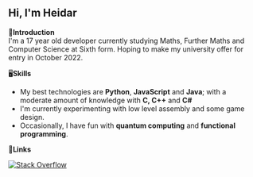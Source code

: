 <h2>Hi, I'm Heidar </h2>

👋**Introduction**
<br>
I'm a 17 year old developer currently studying Maths, Further Maths and Computer Science at Sixth form. Hoping to make my university offer for entry in October 2022.
<br>

🖥️**Skills**
- My best technologies are **Python**, **JavaScript** and **Java**; with a moderate amount of knowledge with **C, C++** and **C#**
- I'm currently experimenting with low level assembly and some game design.
- Occasionally, I have fun with **quantum computing** and **functional programming**.

🔗**Links**

[![Stack Overflow](https://img.shields.io/badge/-Stack_Overflow-black?style=for-the-badge&logo=stack-overflow&logoColor=white)](https://stackoverflow.com/users/15376837/heidar-an?tab=profile "Stack Overflow")

<!-- 📊**Statistics**
<br>
<a href="https://github.com/anuraghazra/github-readme-stats">
    <img align = "center" src="https://github-readme-stats.vercel.app/api?username=Heidar-An&count_private=true&show_icons=true&include_all_commits=true&show_icons=true&line_height=20&disable_animations=true">
  </a>
<a href="https://github.com/anuraghazra/github-readme-stats">
      <img align="center" src="https://github-readme-stats.vercel.app/api/top-langs/?username=Heidar-An&layout=compact">
    </a> -->

<!--

Here are some ideas to get you started:

- 🔭 I’m currently working on ...
- 🌱 I’m currently learning ...
- 👯 I’m looking to collaborate on ...
- 🤔 I’m looking for help with ...
- 💬 Ask me about ...
- 📫 How to reach me: ...
- 😄 Pronouns: ...
- ⚡ Fun fact: ...
-->
